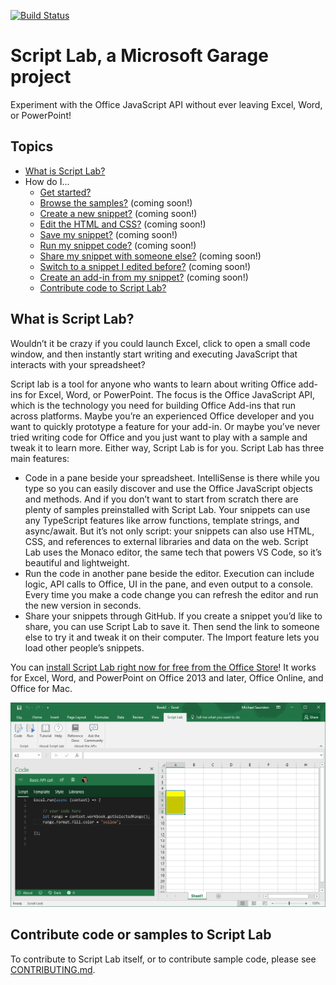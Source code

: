 [![Build Status](https://travis-ci.com/OfficeDev/script-lab.svg?token=zKp5xy2SuSortMzv5Pqc&branch=master)](https://travis-ci.com/OfficeDev/script-lab)

# Script Lab, a Microsoft Garage project
Experiment with the Office JavaScript API without ever leaving Excel, Word, or PowerPoint! 

## Topics
* [What is Script Lab?](README.md#what-is)
* How do I...
    - [Get started?]() 
    - [Browse the samples?]() (coming soon!)
    - [Create a new snippet?]() (coming soon!)
    - [Edit the HTML and CSS?]() (coming soon!)
    - [Save my snippet?]() (coming soon!)
    - [Run my snippet code?]() (coming soon!)
    - [Share my snippet with someone else?]() (coming soon!)
    - [Switch to a snippet I edited before?]() (coming soon!)
    - [Create an add-in from my snippet?]() (coming soon!)
    - [Contribute code to Script Lab?](README.md#contribute)

<a id="what-is"></a>
## What is Script Lab?

Wouldn’t it be crazy if you could launch Excel, click to open a small code window, and then instantly start writing and executing JavaScript that interacts with your spreadsheet?

Script lab is a tool for anyone who wants to learn about writing Office add-ins for Excel, Word, or PowerPoint. The focus is the Office JavaScript API, which is the technology you need for building Office Add-ins that run across platforms. Maybe you’re an experienced Office developer and you want to quickly prototype a feature for your add-in. Or maybe you’ve never tried writing code for Office and you just want to play with a sample and tweak it to learn more. Either way, Script Lab is for you.
Script Lab has three main features:
* Code in a pane beside your spreadsheet. IntelliSense is there while you type so you can easily discover and use the Office JavaScript objects and methods. And if you don’t want to start from scratch there are plenty of samples preinstalled with Script Lab. Your snippets can use any TypeScript features like arrow functions, template strings, and async/await. But it’s not only script: your snippets can also use HTML, CSS, and references to external libraries and data on the web. Script Lab uses the Monaco editor, the same tech that powers VS Code, so it’s beautiful and lightweight. 
* Run the code in another pane beside the editor. Execution can include logic, API calls to Office, UI in the pane, and even output to a console. Every time you make a code change you can refresh the editor and run the new version in seconds.
* Share your snippets through GitHub. If you create a snippet you’d like to share, you can use Script Lab to save it. Then send the link to someone else to try it and tweak it on their computer. The Import feature lets you load other people’s snippets.

You can [install Script Lab right now for free from the Office Store](https://store.office.com/app.aspx?assetid=WA104380862)! It works for Excel, Word, and PowerPoint on Office 2013 and later, Office Online, and Office for Mac.

![picture alt](.github/images/screenshot-wide.png "Script Lab screenshot in Excel")

<a id="contribute"></a>
## Contribute code or samples to Script Lab

To contribute to Script Lab itself, or to contribute sample code, please see [CONTRIBUTING.md](CONTRIBUTING.md).
